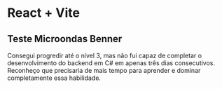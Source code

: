 # React + Vite

## Teste Microondas Benner
Consegui progredir até o nível 3, mas não fui capaz de completar o desenvolvimento do backend em C# em apenas três dias consecutivos. Reconheço que precisaria de mais tempo para aprender e dominar completamente essa habilidade.
